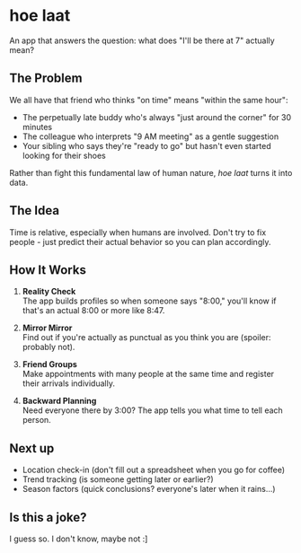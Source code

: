 # hoe laat

An app that answers the question: what does "I'll be there at 7" actually mean?

## The Problem

We all have that friend who thinks "on time" means "within the same hour":
- The perpetually late buddy who's always "just around the corner" for 30 minutes
- The colleague who interprets "9 AM meeting" as a gentle suggestion
- Your sibling who says they're "ready to go" but hasn't even started looking for their shoes

Rather than fight this fundamental law of human nature, *hoe laat* turns it into data.

## The Idea

Time is relative, especially when humans are involved. Don't try to fix people - just predict their actual behavior so you can plan accordingly.

## How It Works

1. **Reality Check**\
   The app builds profiles so when someone says "8:00," you'll know if that's an actual 8:00 or more like 8:47.

2. **Mirror Mirror**\
   Find out if you're actually as punctual as you think you are (spoiler: probably not).

3. **Friend Groups**\
   Make appointments with many people at the same time and register their arrivals individually.

4. **Backward Planning**\
   Need everyone there by 3:00? The app tells you what time to tell each person.

## Next up

- Location check-in (don't fill out a spreadsheet when you go for coffee)
- Trend tracking (is someone getting later or earlier?)
- Season factors (quick conclusions? everyone's later when it rains...)

## Is this a joke?

I guess so. I don't know, maybe not :]
